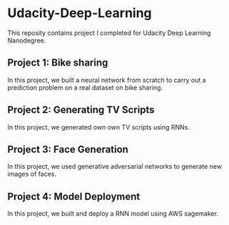 # Udacity-Deep-Learning

This reposity contains project I completed for Udacity Deep Learning Nanodegree.

## Project 1: Bike sharing
In this project, we built a neural network from scratch to carry out a prediction problem on a real dataset on bike sharing. 

## Project 2: Generating TV Scripts
In this project, we generated own own TV scripts using RNNs. 

## Project 3: Face Generation
In this project, we used generative adversarial networks to generate new images of faces.

## Project 4: Model Deployment
In this project, we built and deploy a RNN model using  AWS sagemaker.
